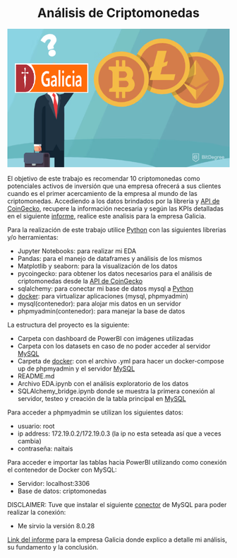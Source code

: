 
# <div align="center">Análisis de Criptomonedas</div>


![imagen animada Galicia duda sobre criptomonedas](galicia_duda_imagen_readme.png)

El objetivo de este trabajo es recomendar 10 criptomonedas como potenciales activos de inversión que una empresa ofrecerá a sus clientes cuando es el primer acercamiento de la empresa al mundo de las criptomonedas. Accediendo a los datos brindados por la libreria y [API de CoinGecko](https://www.coingecko.com/es/api "Sitio oficial de la API de CoinGecko"), recupere la información necesaria y según las KPIs detalladas en el siguiente [informe](https://docs.google.com/document/d/1MAs2yQH-5Fit2iPd_nDZh_lDzxjvtTkYZRD7rsedg_U/edit?usp=sharing "Informe del análisis para la Empresa Galicia"), realice este analisis para la empresa Galicia.


Para la realización de este trabajo utilice [Python](https://www.python.org "Sitio oficial de Python") con las siguientes librerias y/o herramientas:


* Jupyter Notebooks: para realizar mi EDA
* Pandas: para el manejo de dataframes y análisis de los mismos
* Matplotlib y seaborn: para la visualización de los datos
* pycoingecko: para obtener los datos necesarios para el análisis de criptomonedas desde la [API de CoinGecko](https://www.coingecko.com/es/api "Sitio oficial de la API de CoinGecko")
* sqlalchemy: para conectar mi base de datos mysql a [Python](https://www.python.org "Sitio oficial de Python")
* [docker](https://www.docker.com "Sitio oficial de Docker"): para virtualizar aplicaciones (mysql, phpmyadmin)
* mysql(contenedor): para alojar mis datos en un servidor
* phpmyadmin(contenedor): para manejar la base de datos


La estructura del proyecto es la siguiente:


* Carpeta con dashboard de PowerBI con imágenes utilizadas
* Carpeta con los datasets en caso de no poder acceder al servidor [MySQL](https://www.mysql.com "Sitio oficial de MySQL")
* Carpeta de [docker](https://www.docker.com "Sitio oficial de Docker"): con el archivo .yml para hacer un docker-compose up de phpmyadmin y el servidor [MySQL](https://www.mysql.com "Sitio oficial de MySQL")
* README.md
* Archivo EDA.ipynb con el análisis exploratorio de los datos
* SQLAlchemy_bridge.ipynb donde se muestra la primera conexión al servidor, testeo y creación de la tabla principal en   [MySQL](https://www.mysql.com "Sitio oficial de MySQL")


Para acceder a phpmyadmin se utilizan los siguientes datos:


* usuario: root
* ip address: 172.19.0.2/172.19.0.3 (la ip no esta seteada así que a veces cambia)
* contraseña: naitais


Para acceder e importar las tablas hacia PowerBI utilizando como conexión el contenedor de Docker con MySQL:


* Servidor: localhost:3306
* Base de datos: criptomonedas


DISCLAIMER: Tuve que instalar el siguiente [conector](https://downloads.mysql.com/archives/c-net/ "Conector para MySQL") de MySQL para poder realizar la conexión:
* Me sirvio la versión 8.0.28


[Link del informe](https://docs.google.com/document/d/1MAs2yQH-5Fit2iPd_nDZh_lDzxjvtTkYZRD7rsedg_U/edit?usp=sharing "Informe del análisis para la Empresa Galicia") para la empresa Galicia donde explico a detalle mi análisis, su fundamento y la conclusión.
</div>